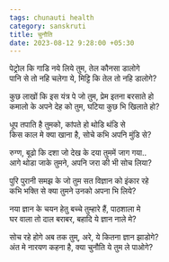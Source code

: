 ```yaml
---
tags: chunauti health
category: sanskruti
title: चुनौति
date: 2023-08-12 9:28:00 +05:30
---
```


पेट्रोल कि गाडि नये लिये तुम, तेल कौनसा डालोगे  
पानि से तो नहि चलेगा ये, मिट्टि कि तेल तो नहि डालोगे?  
  
कुछ लाखों कि इस यंत्र पे जो तुम, प्रेम इतना बरसाते हो   
कमालो के अपने देह को तुम, घटिया कुछ भि खिलाते हो?  
  
धूप तपाति है तुमको, कांपते हो थोडि थंडि से  
किस काल मे क्या खाना है, सोचे कभि अपनि मुंडि से?  
  
रुग्ण, बूढो कि दशा जो देख के दया तुममें  जाग गया..  
आगे थोडा जाके तुमने, अपनि जरा की भी सोच लिया?  
  
पुरि पुरानी समझ के जो तुम सत विज्ञान को इंकार रहे  
कभि भक्ति से क्या तुमने उनको अपना भि लिये?  
  
नया ज्ञान के चयन हेतु बच्चे तुम्हारे हैं, पाठशाला मे  
घर वाला तो दाल बराबर, बहादि ये ज्ञान नाले मे?  
  
सोच रहे होगे अब तक तुम्, अरे, ये कितना ज्ञान झाडोगे?  
अंत मे नारयण कहना है, क्या चुनौति ये तुम ले पाओगे?  
